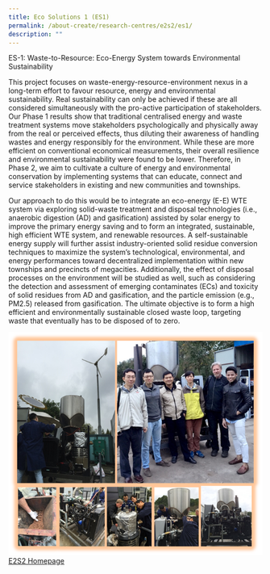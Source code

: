 ```yaml
---
title: Eco Solutions 1 (ES1)
permalink: /about-create/research-centres/e2s2/es1/
description: ""
---
```

ES-1: Waste-to-Resource: Eco-Energy System towards Environmental Sustainability

This project focuses on waste-energy-resource-environment nexus in a long-term effort to favour resource, energy and environmental sustainability. Real sustainability can only be achieved if these are all considered simultaneously with the pro-active participation of stakeholders. Our Phase 1 results show that traditional centralised energy and waste treatment systems move stakeholders psychologically and physically away from the real or perceived effects, thus diluting their awareness of handling wastes and energy responsibly for the environment. While these are more efficient on conventional economical measurements, their overall resilience and environmental sustainability were found to be lower. Therefore, in Phase 2, we aim to cultivate a culture of energy and environmental conservation by implementing systems that can educate, connect and service stakeholders in existing and new communities and townships.

Our approach to do this would be to integrate an eco-energy (E-E) WTE system via exploring solid-waste treatment and disposal technologies (i.e., anaerobic digestion (AD) and gasification) assisted by solar energy to improve the primary energy saving and to form an integrated, sustainable, high efficient WTE system, and renewable resources. A self-sustainable energy supply will further assist industry-oriented solid residue conversion techniques to maximize the system’s technological, environmental, and energy performances toward decentralized implementation within new townships and precincts of megacities. Additionally, the effect of disposal processes on the environment will be studied as well, such as considering the detection and assessment of emerging contaminates (ECs) and toxicity of solid residues from AD and gasification, and the particle emission (e.g., PM2.5) released from gasification. The ultimate objective is to form a high efficient and environmentally sustainable closed waste loop, targeting waste that eventually has to be disposed of to zero.

![](/images/eco1cs_a-gasification.png)
[E2S2 Homepage](https://staging.d1oc0a5mwkwsyb.amplifyapp.com/about-create/research-centres/e2s2/)